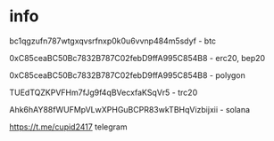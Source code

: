 # info

bc1qgzufn787wtgxqvsrfnxp0k0u6vvnp484m5sdyf - btc

0xC85ceaBC50Bc7832B787C02febD9ffA995C854B8 - erc20, bep20

0xC85ceaBC50Bc7832B787C02febD9ffA995C854B8 - polygon

TUEdTQZKPVFHm7fJg9f4qBVecxfaKSqVr5 - trc20

Ahk6hAY88fWUFMpVLwXPHGuBCPR83wkTBHqVizbijxii - solana

https://t.me/cupid2417 telegram

